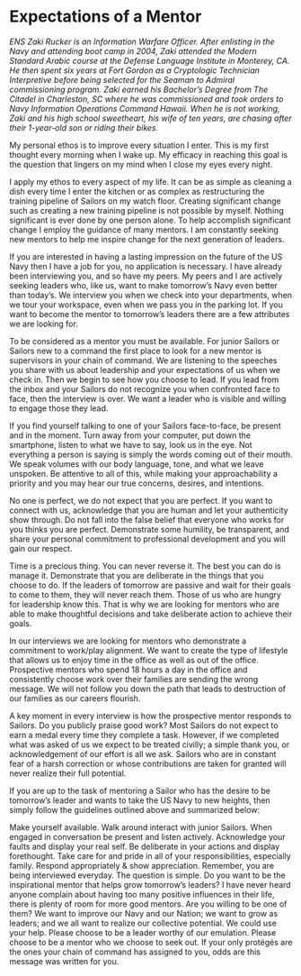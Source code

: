 # Expectations of a Mentor
_ENS Zaki Rucker is an Information Warfare Officer. After enlisting in the Navy and attending boot camp in 2004, Zaki attended the Modern Standard Arabic course at the Defense Language Institute in Monterey, CA. He then spent six years at Fort Gordon as a Cryptologic Technician Interpretive before being selected for the Seaman to Admiral commissioning program. Zaki earned his Bachelor’s Degree from The Citadel in Charleston, SC where he was commissioned and took orders to Navy Information Operations Command Hawaii. When he is not working, Zaki and his high school sweetheart, his wife of ten years, are chasing after their 1-year-old son or riding their bikes._

My personal ethos is to improve every situation I enter.  This is my first thought every morning when I wake up.  My efficacy in reaching this goal is the question that lingers on my mind when I close my eyes every night.

I apply my ethos to every aspect of my life.  It can be as simple as cleaning a dish every time I enter the kitchen or as complex as restructuring the training pipeline of Sailors on my watch floor.  Creating significant change such as creating a new training pipeline is not possible by myself.  Nothing significant is ever done by one person alone.  To help accomplish significant change I employ the guidance of many mentors.  I am constantly seeking new mentors to help me inspire change for the next generation of leaders.

If you are interested in having a lasting impression on the future of the US Navy then I have a job for you, no application is necessary.  I have already been interviewing you, and so have my peers.  My peers and I are actively seeking leaders who, like us, want to make tomorrow’s Navy even better than today’s.  We interview you when we check into your departments, when we tour your workspace, even when we pass you in the parking lot.  If you want to become the mentor to tomorrow’s leaders there are a few attributes we are looking for.

To be considered as a mentor you must be available.  For junior Sailors or Sailors new to a command the first place to look for a new mentor is supervisors in your chain of command.  We are listening to the speeches you share with us about leadership and your expectations of us when we check in.  Then we begin to see how you choose to lead.  If you lead from the inbox and your Sailors do not recognize you when confronted face to face, then the interview is over.  We want a leader who is visible and willing to engage those they lead.

If you find yourself talking to one of your Sailors face-to-face, be present and in the moment.  Turn away from your computer, put down the smartphone, listen to what we have to say, look us in the eye.  Not everything a person is saying is simply the words coming out of their mouth.  We speak volumes with our body language, tone, and what we leave unspoken.  Be attentive to all of this, while making your approachability a priority and you may hear our true concerns, desires, and intentions.

No one is perfect, we do not expect that you are perfect.  If you want to connect with us, acknowledge that you are human and let your authenticity show through.  Do not fall into the false belief that everyone who works for you thinks you are perfect.  Demonstrate some humility, be transparent, and share your personal commitment to professional development and you will gain our respect.

Time is a precious thing.  You can never reverse it.  The best you can do is manage it.  Demonstrate that you are deliberate in the things that you choose to do.  If the leaders of tomorrow are passive and wait for their goals to come to them, they will never reach them.  Those of us who are hungry for leadership know this.  That is why we are looking for mentors who are able to make thoughtful decisions and take deliberate action to achieve their goals.

In our interviews we are looking for mentors who demonstrate a commitment to work/play alignment.  We want to create the type of lifestyle that allows us to enjoy time in the office as well as out of the office.  Prospective mentors who spend 18 hours a day in the office and consistently choose work over their families are sending the wrong message.  We will not follow you down the path that leads to destruction of our families as our careers flourish.

A key moment in every interview is how the prospective mentor responds to Sailors.  Do you publicly praise good work?  Most Sailors do not expect to earn a medal every time they complete a task.  However, if we completed what was asked of us we expect to be treated civilly; a simple thank you, or acknowledgement of our effort is all we ask.  Sailors who are in constant fear of a harsh correction or whose contributions are taken for granted will never realize their full potential.

If you are up to the task of mentoring a Sailor who has the desire to be tomorrow’s leader and wants to take the US Navy to new heights, then simply follow the guidelines  outlined above and summarized below:

Make yourself available. Walk around interact with junior Sailors.
When engaged in conversation be present and listen actively.
Acknowledge your faults and display your real self.
Be deliberate in your actions and display forethought.
Take care for and pride in all of your responsibilities, especially family.
Respond appropriately & show appreciation.
Remember, you are being interviewed everyday.  The question is simple.  Do you
want to be the inspirational mentor that helps grow tomorrow’s leaders?  I have
never heard anyone complain about having too many positive influences in their
life, there is plenty of room for more good mentors.  Are you willing to be one
of them?  We want to improve our Navy and our Nation; we want to grow as
leaders; and we all want to realize our collective potential. We could use your
help.  Please choose to be a leader worthy of our emulation.  Please choose to
be a mentor who we choose to seek out.  If your only protégés are the ones your
chain of command has assigned to you, odds are this message was written for
you.
